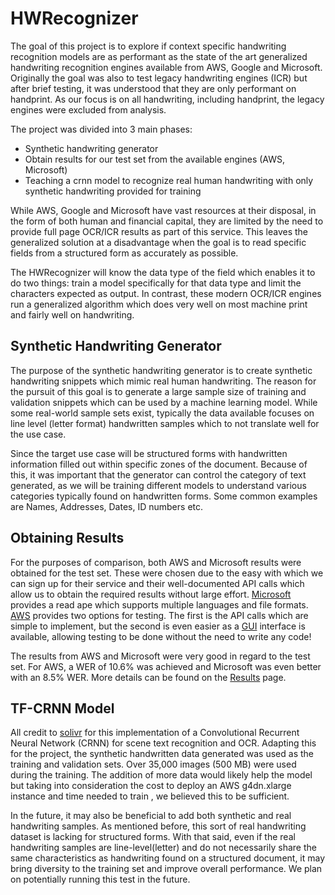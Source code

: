 # HWRecognizer

The goal of this project is to explore if context specific handwriting recognition models are as performant as the state of the art
generalized handwriting recognition engines available from AWS, Google and Microsoft. Originally the goal was also to test legacy handwriting
engines (ICR) but after brief testing, it was understood that they are only performant on handprint. As our focus is on all handwriting, including
handprint, the legacy engines were excluded from analysis.

The project was divided into 3 main phases:

- Synthetic handwriting generator
- Obtain results for our test set from the available engines (AWS, Microsoft)
- Teaching a crnn model to recognize real human handwriting with only synthetic handwriting provided for training

While AWS, Google and Microsoft have vast resources at their disposal, in the form of both human and financial capital, they are
limited by the need to provide full page OCR/ICR results as part of this service. This leaves the generalized solution at a disadvantage when the 
goal is to read specific fields from a structured form as accurately as possible. 

The HWRecognizer will know the data type of the field which enables it to do two things: 
train a model specifically for that data type and limit the characters expected as output. In contrast, these modern OCR/ICR engines run a 
generalized algorithm which does very well on most machine print and fairly well on handwriting.


## Synthetic Handwriting Generator

The purpose of the synthetic handwriting generator is to create synthetic handwriting snippets which mimic real human handwriting.
The reason for the pursuit of this goal is to generate a large sample size of training and validation snippets which
can be used by a machine learning model. While some real-world sample sets exist, typically the data available focuses on line level (letter format)
handwritten samples which to not translate well for the use case. 

Since the target use case will be structured forms with handwritten
information filled out within specific zones of the document. Because of this, it was important that the generator can control 
the category of text generated, as we will be training different models to understand various categories typically found on 
handwritten forms. Some common examples are Names, Addresses, Dates, ID numbers etc.

## Obtaining Results

For the purposes of comparison, both AWS and Microsoft results were obtained for the test set. These were chosen due to the easy with which we can sign up
for their service and their well-documented API calls which allow us to obtain the required results without large effort. [Microsoft](https://docs.microsoft.com/en-us/azure/cognitive-services/computer-vision/vision-api-how-to-topics/call-read-api) provides a read ape which supports multiple languages and file formats. [AWS](https://docs.aws.amazon.com/textract/latest/dg/what-is.html) provides two options for testing. The first is the API calls which are simple to implement, but the second
is even easier as a [GUI](https://console.aws.amazon.com/textract/home?region=us-east-1#/demo) interface is available, allowing testing to be done without the need to write any code!

The results from AWS and Microsoft were very good in regard to the test set. For AWS, a WER of 10.6% was achieved and Microsoft was even better with an 8.5% WER. More details
can be found on the [Results](https://github.com/joaopauloucf/HWRecognizer/tree/main/Results) page.


## TF-CRNN Model

All credit to [solivr](https://github.com/solivr/tf-crnn) for this implementation of a Convolutional Recurrent Neural Network (CRNN) for scene text recognition and OCR.
Adapting this for the project, the synthetic handwritten data generated was used as the training and validation sets. Over 35,000 images (500 MB) were used during the training. 
The addition of more data would likely help the model but taking into consideration the cost to deploy an AWS g4dn.xlarge instance and time needed to train
, we believed this to be sufficient. 

In the future, it may also be beneficial to add both synthetic and real handwriting samples. As mentioned before, this sort of real 
handwriting dataset is lacking for structured forms. With that said, even if the real handwriting samples are line-level(letter) and do not necessarily share the same 
characteristics as handwriting found on a structured document, it may bring diversity to the training set and improve overall performance. We plan on potentially running this 
test in the future.


